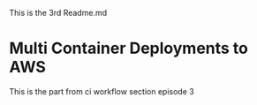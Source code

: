 This is the 3rd Readme.md
# Multi Container Deployments to AWS

This is the part from ci workflow section episode 3
